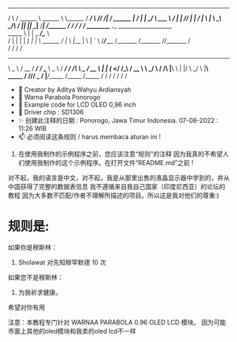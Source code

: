  __      ____________            _________________ __________  ________ 
/  \    /  \______   \           \______   \      \\______   \/  _____/ 
\   \/\/   /|     ___/   ______   |     ___/   |   \|       _/   \  ___ 
 \        / |    |      /_____/   |    |  /    |    \    |   \    \_\  \
  \__/\  /  |____|                |____|  \____|__  /____|_  /\______  /
       \/                                         \/       \/        \/ 
________  .____     ___________________             
\_____  \ |    |    \_   _____/\______ \            
 /   |   \|    |     |    __)_  |    |  \    ______ 
/    |    \    |___  |        \ |    `   \  /_____/ 
\_______  /_______ \/_______  //_______  /          
        \/        \/        \/         \/           
_______     ________  ________  ____________ _______    ________
\   _  \   /   __   \/  _____/ /_   \_____  \\   _  \  /  _____/
/  /_\  \  \____    /   __  \   |   | _(__  </  /_\  \/   __  \ 
\  \_/   \    /    /\  |__\  \  |   |/       \  \_/   \  |__\  \
 \_____  / /\/____/  \_____  /  |___/______  /\_____  /\_____  /
       \/  \/              \/              \/       \/       \/ 
- 👋 Creator by Aditya Wahyu Ardiansyah
- 👀 Warna Parabola Ponorogo
- 🌱 Example code for LCD OLED 0,96 inch
- 💞️ Driver chip : SD1306
- ✨ 创建此注释的日期 : Ponorogo, Jawa Timur Indonesia. 07-08-2022 : 11:26 WIB
- 📫 必须阅读这条规则 / harus membaca aturan ini !

1. 在使用我制作的示例程序之前，您应该注意“规则”的注释
因为我真的不希望人们使用我制作的这个示例程序。在打开文件“README.md”之前 !

对不起，我的语言是中文，对不起，我是从那里出售的液晶显示器中学到的，并从中国获得了完整的数据表信息
我不遵循来自我自己国家（印度尼西亚）的论坛的教程
因为大多数不匹配/作者不理解所描述的项目。所以这是我对他们的尊重:)

规则是:
======

如果你是穆斯林：
1. Sholawat 对先知穆罕默德 10 次

如果您不是穆斯林：
1. 为我祈求健康。


希望对你有用

注意：本教程专门针对 WARNAA PARABOLA 0.96 OLED LCD 模块。
因为可能市面上其他的oled模块和我卖的oled lcd不一样

